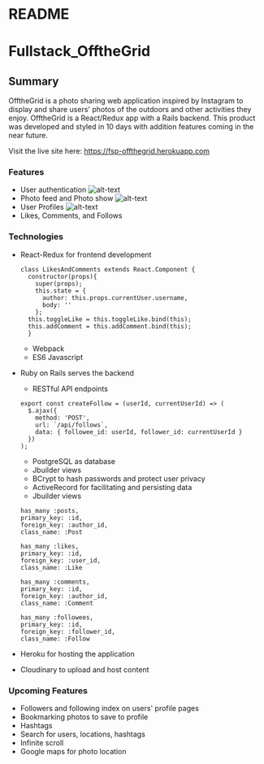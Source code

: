 # README

# Fullstack_OfftheGrid

## Summary


OfftheGrid is a photo sharing web application inspired by Instagram to display and share users' photos of the outdoors and other activities they enjoy. OfftheGrid is a React/Redux app with a Rails backend. This product was developed and styled in 10 days with addition features coming in the near future.

Visit the live site here: https://fsp-offthegrid.herokuapp.com


### Features
* User authentication
![alt-text](http://res.cloudinary.com/dqhhpt0sj/image/upload/v1512172417/Screen_Shot_2017-12-01_at_3.49.37_PM_x1xkmf.png)
* Photo feed and Photo show
![alt-text](http://res.cloudinary.com/dqhhpt0sj/image/upload/v1512172417/Screen_Shot_2017-12-01_at_3.50.44_PM_lydshp.png)
* User Profiles
![alt-text](http://res.cloudinary.com/dqhhpt0sj/image/upload/v1512172417/Screen_Shot_2017-12-01_at_3.51.05_PM_fikehk.png)
* Likes, Comments, and Follows


### Technologies


* React-Redux for frontend development
    ```
    class LikesAndComments extends React.Component {
      constructor(props){
        super(props);
        this.state = {
          author: this.props.currentUser.username,
          body: ''
        };
      this.toggleLike = this.toggleLike.bind(this);
      this.addComment = this.addComment.bind(this);
      }
    ```
    * Webpack
    * ES6 Javascript

* Ruby on Rails serves the backend
    * RESTful API endpoints
    ```
    export const createFollow = (userId, currentUserId) => (
      $.ajax({
        method: 'POST',
        url: `/api/follows`,
        data: { followee_id: userId, follower_id: currentUserId }
      })
    );
    ```
    * PostgreSQL as database
    * Jbuilder views
    * BCrypt to hash passwords and protect user privacy
    * ActiveRecord for facilitating and persisting data
    * Jbuilder views
    ```
    has_many :posts,
    primary_key: :id,
    foreign_key: :author_id,
    class_name: :Post

    has_many :likes,
    primary_key: :id,
    foreign_key: :user_id,
    class_name: :Like

    has_many :comments,
    primary_key: :id,
    foreign_key: :author_id,
    class_name: :Comment

    has_many :followees,
    primary_key: :id,
    foreign_key: :follower_id,
    class_name: :Follow

    ```
* Heroku for hosting the application
* Cloudinary to upload and host content


### Upcoming Features


* Followers and following index on users' profile pages
* Bookmarking photos to save to profile
* Hashtags
* Search for users, locations, hashtags
* Infinite scroll
* Google maps for photo location
